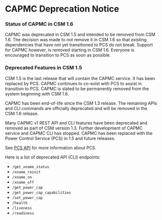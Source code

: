 # CAPMC Deprecation Notice

### Status of CAPMC in CSM 1.6

CAPMC was deprecated in CSM 1.5 and intended to be removed from CSM 1.6.  The
decision was made to not remove it in CSM 1.6 so that existing dependencies
that have not yet transitioned to PCS do not break.  Support for CAPMC however,
is removed starting in CSM 1.6.  Everyone is encouraged to transition to PCS as
soon as possible.

### Deprecated Features in CSM 1.5

CSM 1.5 is the last release that will contain the CAPMC service. It has been
replaced by PCS. CAPMC continues to co-exist with PCS to assist in transition to
PCS. CAPMC is slated to be permanently removed from the system beginning with
CSM 1.6.

CAPMC has been end-of-life since the CSM 1.3 release. The remaining APIs and CLI commands
are officially deprecated and will be removed in the CSM 1.6 release.

Many CAPMC v1 REST API and CLI features have been deprecated and removed as part
of CSM version 1.3. Further development of CAPMC service and CAPMC CLI has
stopped. CAPMC has been replaced with the Power Control Service (PCS) in 1.5 and
future releases.

See [PCS API](../../api/power-control.md) for more information about PCS.

Here is a list of deprecated API (CLI) endpoints:

* `/get_xname_status`
* `/xname_reinit`
* `/xname_on`
* `/xname_off`
* `/get_power_cap`
* `/get_power_cap_capabilities`
* `/set_power_cap`
* `/health`
* `/liveness`
* `/readiness`
